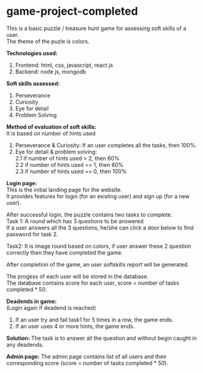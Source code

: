 # game-project-completed

This is a basic puzzle / treasure hunt game for assessing soft skills of a user.<br />
The theme of the puzle is colors.

**Technologies used:**
  1. Frontend: html, css, javascript, react js
  2. Backend: node js, mongodb
  
 **Soft skills assessed:**
  1. Perseverance
  2. Curiosity
  3. Eye for detail
  4. Problem Solving

**Method of evaluation of soft skills:**<br />
It is based on number of hints used<br />
  1. Perseverance & Curiosity: If an user completes all the tasks, then 100%.<br />
  2. Eye for detail & problem solving: <br />
        2.1 if number of hints used > 2, then 60% <br />
        2.2 if number of hints used == 1, then 80% <br />
        2.3 if number of hints used == 0, then 100% <br />

  
**Login page:**<br />
  This is the initial landing page for the website.<br />
  It provides features for login (for an existing user) and sign up (for a new user).<br />


After successful login, the puzzle contains two tasks to complete.<br />
Task 1: A round which has 3 questions to be answered<br />
If a user answers all the 3 questions, he/she can click a door below to find password for task 2.<br />

Task2: It is image round based on colors, if user answer these 2 question correctly then they have completed the game.<br />

After completion of the game, an user softskills report will be generated.<br />

The progess of each user will be stored in the database.<br />
The database contains score for each user, score = number of tasks completed * 50.<br />

**Deadends in game:** <br />
(Login again if deadend is reached) <br />
  1. If an user try and fail task1 for 5 times in a row, the game ends.
  2. If an user uses 4 or more hints, the game ends.

**Solution:**
  The task is to answer all the  question and without begin caught in any deadends.
  
**Admin page:**
  The admin page contains list of all users and their corresponding score (score = number of tasks completed * 50).
  
  
  
  
  
 


 
 
 
